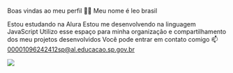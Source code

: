Boas vindas ao meu perfil 💙💙
Meu nome é leo brasil

Estou estudando na Alura
Estou me desenvolvendo na linguagem JavaScript
Utilizo esse espaço para minha organização e compartilhamento dos meu projetos desenvolvidos
Você pode entrar em contato comigo 📫
00001096242412sp@al.educacao.sp.gov.br

![](https://media1.tenor.com/m/0YzdSHXkd5AAAAAC/slim-shady-houdini.gif)
